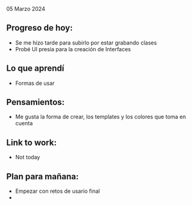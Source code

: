 05 Marzo 2024

## Progreso de hoy:
- Se me hizo tarde para subirlo por estar grabando clases 
- Probé UI presia para la creación de Interfaces
## Lo que aprendí 
- Formas de usar 
## **Pensamientos**:
-  Me gusta la forma de crear, los templates y los colores que toma en cuenta 
## Link to work: 
- Not today 
## Plan para mañana: 
- Empezar con retos de usario final 
- 
